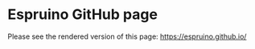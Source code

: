 Espruino GitHub page
===================

Please see the rendered version of this page: https://espruino.github.io/



